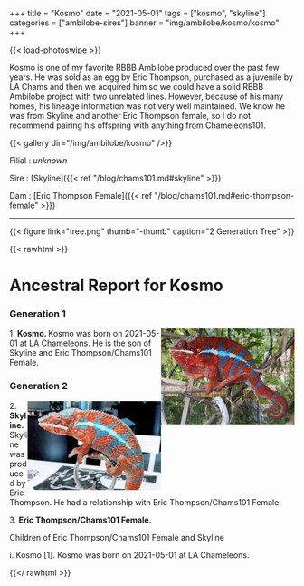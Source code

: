 +++
title = "Kosmo"
date = "2021-05-01"
tags = ["kosmo", "skyline"]
categories = ["ambilobe-sires"]
banner = "img/ambilobe/kosmo/kosmo"
+++

{{< load-photoswipe >}}

Kosmo is one of my favorite RBBB Ambilobe produced over the past few years. He was sold as an egg by Eric Thompson, purchased as a juvenile by LA Chams and then we acquired him so we could have a solid RBBB Ambilobe project with two unrelated lines. However, because of his many homes, his lineage information was not very well maintained. We know he was from Skyline and another Eric Thompson female, so I do not recommend pairing his offspring with anything from Chameleons101.


{{< gallery dir="/img/ambilobe/kosmo" />}}

Filial
: *unknown*

Sire
: [Skyline]({{< ref "/blog/chams101.md#skyline" >}})

Dam
: [Eric Thompson Female]({{< ref "/blog/chams101.md#eric-thompson-female" >}})

---

{{< figure link="tree.png" thumb="-thumb" caption="2 Generation Tree" >}}

{{< rawhtml >}}
  <div id="grampstextdoc">
    <div id="header">
      <h1>Ancestral Report for Kosmo</h1>
    </div>
    <h3>Generation 1</h3>
    <img align="right" alt="" border="0" src="iskosmo1.jpg" />
    <p>1. <strong>Kosmo. </strong>Kosmo was born on 2021-05-01 at LA Chameleons.  He is the son of Skyline and Eric Thompson/Chams101 Female. </p>
    <h3>Generation 2</h3>
    <img align="right" alt="" border="0" src="isskyline.jpg" />
    <p>2. <strong>Skyline. </strong>Skyline was produced by Eric Thompson.  He had a relationship with Eric Thompson/Chams101 Female. </p>
    <p>3. <strong>Eric Thompson/Chams101 Female. </strong></p>
    <p>Children of Eric Thompson/Chams101 Female and Skyline</p>
    <p>i. Kosmo [1]. Kosmo was born on 2021-05-01 at LA Chameleons.  </p>
  </div>


{{</ rawhtml >}}


